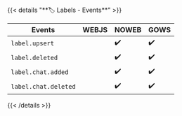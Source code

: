 <div></div>
{{< details "**🏷️ Labels - Events**" >}}

| **Events**           | WEBJS | NOWEB | GOWS |
|----------------------|-------|-------|:-----|
| `label.upsert`       |       | ✔️    | ✔️   |
| `label.deleted`      |       | ✔️    | ✔️   |
| `label.chat.added`   |       | ✔️    | ✔️   |
| `label.chat.deleted` |       | ✔️    | ✔️   |

{{< /details >}}
